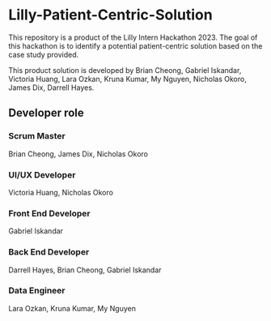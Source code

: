 # Lilly-Patient-Centric-Solution
This repository is a product of the Lilly Intern Hackathon 2023. The goal of this hackathon is to identify a potential patient-centric solution based on the case study provided. 

This product solution is developed by Brian Cheong, Gabriel Iskandar, Victoria Huang, Lara Ozkan, Kruna Kumar, My Nguyen, Nicholas Okoro, James Dix, Darrell Hayes. 

## Developer role
### Scrum Master  
Brian Cheong, James Dix, Nicholas Okoro

### UI/UX Developer  
Victoria Huang, Nicholas Okoro

### Front End Developer  
Gabriel Iskandar

### Back End Developer  
Darrell Hayes, Brian Cheong, Gabriel Iskandar

### Data Engineer  
Lara Ozkan, Kruna Kumar, My Nguyen
